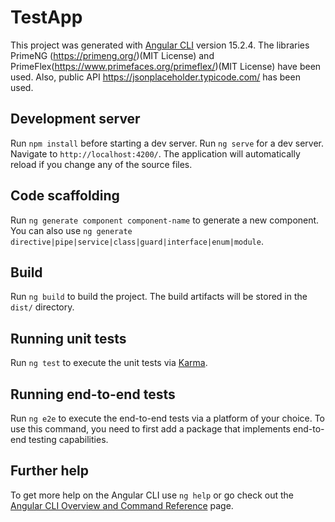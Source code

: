 # TestApp

This project was generated with [Angular CLI](https://github.com/angular/angular-cli) version 15.2.4.
The libraries PrimeNG (https://primeng.org/)(MIT License) and PrimeFlex(https://www.primefaces.org/primeflex/)(MIT License)  have been used.
Also, public API https://jsonplaceholder.typicode.com/ has been used.

## Development server

Run `npm install` before starting a dev server. 
Run `ng serve` for a dev server. Navigate to `http://localhost:4200/`. The application will automatically reload if you change any of the source files.

## Code scaffolding

Run `ng generate component component-name` to generate a new component. You can also use `ng generate directive|pipe|service|class|guard|interface|enum|module`.

## Build

Run `ng build` to build the project. The build artifacts will be stored in the `dist/` directory.

## Running unit tests

Run `ng test` to execute the unit tests via [Karma](https://karma-runner.github.io).

## Running end-to-end tests

Run `ng e2e` to execute the end-to-end tests via a platform of your choice. To use this command, you need to first add a package that implements end-to-end testing capabilities.

## Further help

To get more help on the Angular CLI use `ng help` or go check out the [Angular CLI Overview and Command Reference](https://angular.io/cli) page.
